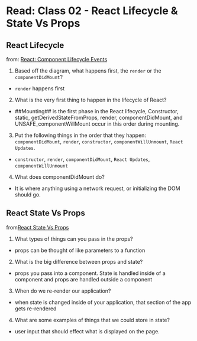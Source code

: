 # Read: Class 02 - React Lifecycle & State Vs Props

## React Lifecycle
from: [React: Component Lifecycle Events](https://medium.com/@joshuablankenshipnola/react-component-lifecycle-events-cb77e670a093)

1. Based off the diagram, what happens first, the `render` or the `componentDidMount`?
  - `render` happens first
2. What is the very first thing to happen in the lifecycle of React?
  - ##Mounting## is the first phase in the React lifecycle, Constructor, static, getDerivedStateFromProps, render, componentDidMount, and UNSAFE_componentWillMount occur in this order during mounting.
3. Put the following things in the order that they happen: `componentDidMount`, `render`, `constructor`, `componentWillUnmount`, `React Updates`.
  - `constructor`, `render`, `componentDidMount`, `React Updates`, `componentWillUnmount`
4. What does componentDidMount do?
  - It is where anything using a network request, or initializing the DOM should go. 

## React State Vs Props
from[React State Vs Props](https://www.youtube.com/watch?v=IYvD9oBCuJI)

1. What types of things can you pass in the props?
  - props can be thought of like parameters to a function
2. What is the big difference between props and state?
  - props you pass into a component. State is handled inside of a component and props are handled outside a component
3. When do we re-render our application?
  - when state is changed inside of your application, that section of the app gets re-rendered
4. What are some examples of things that we could store in state?
  - user input that should effect what is displayed on the page.
